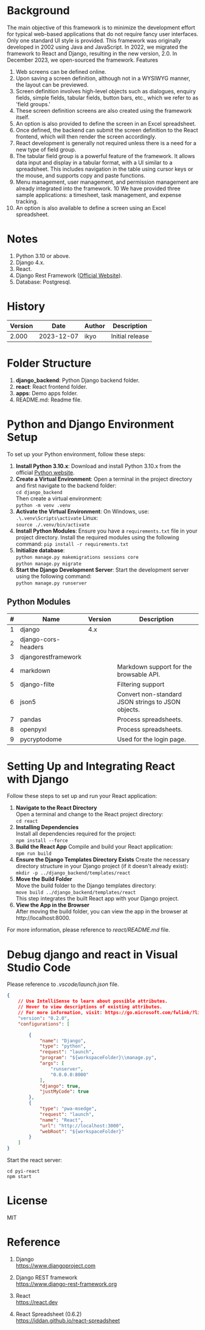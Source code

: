 # Background
The main objective of this framework is to minimize the development effort for typical web-based applications that do not require fancy user interfaces. Only one standard UI style is provided. This framework was originally developed in 2002 using Java and JavaScript. In 2022, we migrated the framework to React and Django, resulting in the new version, 2.0. In December 2023, we open-sourced the framework.
Features
1. Web screens can be defined online.
2. Upon saving a screen definition, although not in a WYSIWYG manner, the layout can be previewed.
3. Screen definition involves high-level objects such as dialogues, enquiry fields, simple fields, tabular fields, button bars, etc., which we refer to as 'field groups.'
4. These screen definition screens are also created using the framework itself.
5. An option is also provided to define the screen in an Excel spreadsheet.
6. Once defined, the backend can submit the screen definition to the React frontend, which will then render the screen accordingly.
7. React development is generally not required unless there is a need for a new type of field group.
8. The tabular field group is a powerful feature of the framework. It allows data input and display in a tabular format, with a UI similar to a spreadsheet. This includes navigation in the table using cursor keys or the mouse, and supports copy and paste functions.
9. Menu management, user management, and permission management are already integrated into the framework.
10 We have provided three sample applications: a timesheet, task management, and expense tracking.
11. An option is also available to define a screen using an Excel spreadsheet.

# Notes
1. Python 3.10 or above.
2. Django 4.x.
3. React.
4. Django Rest Framework ([Official Website](https://www.django-rest-framework.org)).
5. Database: Postgresql.

# History
| Version | Date       | Author | Description    |
| ------- | ---------- | ------ | -------------- |
| 2.000   | 2023-12-07 | ikyo   | Initial release |

# Folder Structure
1. **django_backend**: Python Django backend folder.
2. **react**: React frontend folder.
3. **apps**: Demo apps folder.
4. README.md: Readme file.

# Python and Django Environment Setup

To set up your Python environment, follow these steps:

1. **Install Python 3.10.x**: Download and install Python 3.10.x from the official [Python website](https://www.python.org/downloads/).  
2. **Create a Virtual Environment**: Open a terminal in the project directory and first navigate to the backend folder:  
   ``cd django_backend``  
   Then create a virtual environment:    
   ``python -m venv .venv``
3. **Activate the Virtual Environment**: On Windows, use:
   ``.\.venv\Scripts\activate``
   Linux:  
   ``source ./.venv/bin/activate``
4. **Install Python Modules**: Ensure you have a `requirements.txt` file in your project directory. Install the required modules using the following command:
   ``pip install -r requirements.txt``
5. **Initialize database**:  
   ``python manage.py makemigrations sessions core``  
   ``python manage.py migrate``
6. **Start the Django Development Server**: Start the development server using the following command:  
   ``python manage.py runserver``

## Python Modules
| #  | Name                | Version | Description                                           |
| -- | ------------------- | ------- | ----------------------------------------------------- |
| 1  | django              | 4.x     |                                                       |
| 2  | django-cors-headers |         |                                                       |
| 3  | djangorestframework |         |                                                       |
| 4  | markdown            |         | Markdown support for the browsable API.               |
| 5  | django-filte        |         | Filtering support                                     |
| 6  | json5               |         | Convert non-standard JSON strings to JSON objects.    |
| 7  | pandas              |         | Process spreadsheets.                                 |
| 8  | openpyxl            |         | Process spreadsheets.                                 |
| 9  | pycryptodome        |         | Used for the login page.                              |

# Setting Up and Integrating React with Django

Follow these steps to set up and run your React application:

1. **Navigate to the React Directory**  
   Open a terminal and change to the React project directory:  
   ``cd react``
2. **Installing Dependencies**  
   Install all dependencies required for the project:  
   ``npm install --force``
3. **Build the React App** 
   Compile and build your React application:  
   ``npm run build`` 
4. **Ensure the Django Templates Directory Exists**
   Create the necessary directory structure in your Django project (if it doesn't already exist):  
    ``mkdir -p ../django_backend/templates/react`` 
5. **Move the Build Folder**  
   Move the build folder to the Django templates directory:    
   ``move build ../django_backend/templates/react``  
   This step integrates the built React app with your Django project.
6. **View the App in the Browser**  
   After moving the build folder, you can view the app in the browser at http://localhost:8000.

For more information, please reference to *react/README.md* file.


# Debug django and react in Visual Studio Code
Please reference to *.vscode/launch.json* file.  
```json
{
    // Use IntelliSense to learn about possible attributes.
    // Hover to view descriptions of existing attributes.
    // For more information, visit: https://go.microsoft.com/fwlink/?linkid=830387
    "version": "0.2.0",
    "configurations": [

        {
            "name": "Django",
            "type": "python",
            "request": "launch",
            "program": "${workspaceFolder}\\manage.py",
            "args": [
                "runserver",
                "0.0.0.0:8000"
            ],
            "django": true,
            "justMyCode": true
        },
        {
            "type": "pwa-msedge",
            "request": "launch",
            "name": "React",
            "url": "http://localhost:3000",
            "webRoot": "${workspaceFolder}"
        }
    ]
}
```

Start the react server:  
```shell
cd pyi-react
npm start
``` 

# License
MIT

# Reference
1. Django  
   https://www.djangoproject.com

2. Django REST framework    
   https://www.django-rest-framework.org

3. React  
   https://react.dev

4. React Spreadsheet (0.6.2)  
   https://iddan.github.io/react-spreadsheet
